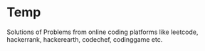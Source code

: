 # Temp
Solutions of Problems from online coding platforms like leetcode, hackerrank, hackerearth, codechef, codinggame etc.
